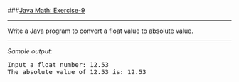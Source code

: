 ###[Java Math: Exercise-9](https://www.w3resource.com/java-exercises/math/java-math-exercise-9.php)
***
<p>Write a Java program to convert a float value to absolute value.</p>

***
_Sample output:_
<pre class="output">
Input a float number: 12.53                                            
The absolute value of 12.53 is: 12.53    
</pre>
